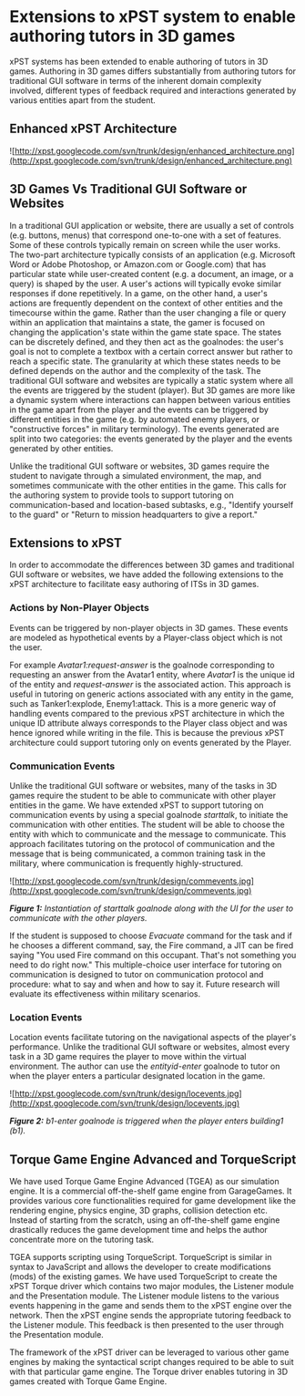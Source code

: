 # Extensions to xPST system to enable authoring tutors in 3D games #

xPST systems has been extended to enable authoring of tutors in 3D games. Authoring in 3D games differs substantially from authoring tutors for traditional GUI software in terms of the inherent domain complexity involved, different types of feedback required and interactions generated by various entities apart from the student.

## Enhanced xPST Architecture ##
![http://xpst.googlecode.com/svn/trunk/design/enhanced_architecture.png](http://xpst.googlecode.com/svn/trunk/design/enhanced_architecture.png)

## 3D Games Vs Traditional GUI Software or Websites ##

In a traditional GUI application or website, there are usually a set of controls (e.g. buttons, menus) that correspond one-to-one with a set of features. Some of these controls typically remain on screen while the user works. The two-part architecture typically consists of an application (e.g. Microsoft Word or Adobe Photoshop, or Amazon.com or Google.com) that has particular state while user-created content (e.g. a document, an image, or a query) is shaped by the user. A user's actions will typically evoke similar responses if done repetitively. In a game, on the other hand, a user's actions are frequently dependent on the context of other entities and the timecourse within the game. Rather than the user changing a file or query within an application that maintains a state, the gamer is focused on changing the application's state within the game state space. The states can be discretely defined, and they then act as the goalnodes: the user's goal is not to complete a textbox with a certain correct answer but rather to reach a specific state. The granularity at which these states needs to be defined depends on the author and the complexity of the task. The traditional GUI software and websites are typically a static system where all the events are triggered by the student (player). But 3D games are more like a dynamic system where interactions can happen between various entities in the game apart from the player and the events can be triggered by different entities in the game (e.g. by automated enemy players, or "constructive forces" in military terminology). The events generated are split into two categories: the events generated by the player and the events generated by other entities.

Unlike the traditional GUI software or websites, 3D games require the student to navigate through a simulated environment, the map, and sometimes communicate with the other entities in the game. This calls for the authoring system to provide tools to support tutoring on communication-based and location-based subtasks, e.g., "Identify yourself to the guard" or "Return to mission headquarters to give a report."

## Extensions to xPST ##

In order to accommodate the differences between 3D games and traditional GUI software or websites, we have added the following extensions to the xPST architecture to facilitate easy authoring of ITSs in 3D games.

### Actions by Non-Player Objects ###

Events can be triggered by non-player objects in 3D games. These events are modeled as hypothetical events by a Player-class object which is not the user.

For example _Avatar1:request-answer_ is the goalnode corresponding to requesting an answer from the Avatar1 entity, where _Avatar1_ is the unique id of the entity and _request-answer_ is the associated action. This approach is useful in tutoring on generic actions associated with any entity in the game, such as Tanker1:explode, Enemy1:attack. This is a more generic way of handling events compared to the previous xPST architecture in which the unique ID attribute always corresponds to the Player class object and was hence ignored while writing in the file. This is because the previous xPST architecture could support tutoring only on events generated by the Player.

### Communication Events ###

Unlike the traditional GUI software or websites, many of the tasks in 3D games require the student to be able to communicate with other player entities in the game. We have extended xPST to support tutoring on communication events by using a special goalnode _starttalk_, to initiate the communication with other entities. The student will be able to choose the entity with which to communicate and the message to communicate. This approach facilitates tutoring on the protocol of communication and the message that is being communicated, a common training task in the military, where communication is frequently highly-structured.

![http://xpst.googlecode.com/svn/trunk/design/commevents.jpg](http://xpst.googlecode.com/svn/trunk/design/commevents.jpg)

_**Figure 1:** Instantiation of starttalk goalnode along with the UI for the user to communicate with the other players._

If the student is supposed to choose _Evacuate_ command for the task and if he chooses a different command, say, the Fire command, a JIT can be fired saying "You used Fire command on this occupant. That's not something you need to do right now." This multiple-choice user interface for tutoring on communication is designed to tutor on communication protocol and procedure: what to say and when and how to say it. Future research will evaluate its effectiveness within military scenarios.

### Location Events ###

Location events facilitate tutoring on the navigational aspects of the player's performance. Unlike the traditional GUI software or websites, almost every task in a 3D game requires the player to move within the virtual environment. The author can use the _entityid-enter_ goalnode to tutor on when the player enters a particular designated location in the game.

![http://xpst.googlecode.com/svn/trunk/design/locevents.jpg](http://xpst.googlecode.com/svn/trunk/design/locevents.jpg)

_**Figure 2:** b1-enter goalnode is triggered when the player enters building1 (b1)._

## Torque Game Engine Advanced and TorqueScript ##

We have used Torque Game Engine Advanced (TGEA) as our simulation engine. It is a commercial off-the-shelf game engine from GarageGames. It provides various core functionalities required for game development like the rendering engine, physics engine, 3D graphs, collision detection etc. Instead of starting from the scratch, using an off-the-shelf game engine drastically reduces the game development time and helps the author concentrate more on the tutoring task.

TGEA supports scripting using TorqueScript. TorqueScript is similar in syntax to JavaScript and allows the developer to create modifications (mods) of the existing games. We have used TorqueScript to create the xPST Torque driver which contains two major modules, the Listener module and the Presentation module. The Listener module listens to the various events happening in the game and sends them to the xPST engine over the network. Then the xPST engine sends the appropriate tutoring feedback to the Listener module. This feedback is then presented to the user through the Presentation module.

The framework of the xPST driver can be leveraged to various other game engines by making the syntactical script changes required to be able to suit with that particular game engine. The Torque driver enables tutoring in 3D games created with Torque Game Engine.